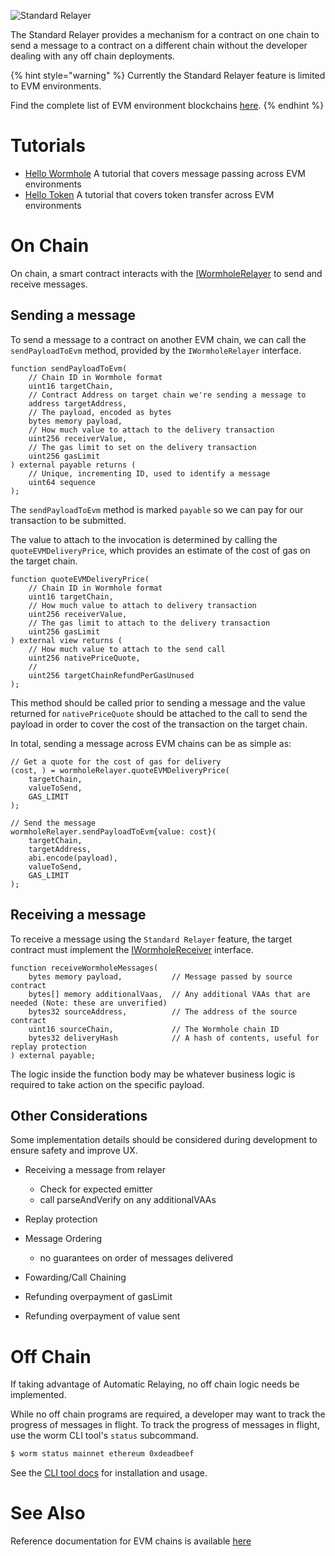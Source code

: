 
![Standard Relayer](../.gitbook/assets/auto-relayer.png)

The Standard Relayer provides a mechanism for a contract on one chain to send a message to a contract on a different chain without the developer dealing with any off chain deployments. 

{% hint style="warning" %}
Currently the Standard Relayer feature is limited to EVM environments.

Find the complete list of EVM environment blockchains [here](../reference/environments/evm/README.md).
{% endhint %}

<!-- 
    If you're working with the EVM exclusively, a number of simplifying architectural decisions can be made.  

    With EVM only cross chain applications, a developer can:

    1) Take advantage of a service that will [automatically relay](../reference/components/relayer.md#automatic-relayers) the [VAAs](../reference/components/vaa.md) to the target chain for you. 
    2) Take advantage of testing tools like Forge's [fork testing](https://book.getfoundry.sh/forge/fork-testing) for rapid iteration on the core business logic.
    3) Use other features restricted to EVM only environments, like [forwarding](#forwarding) to compose more complex application logic.
-->


# Tutorials

- [Hello Wormhole](../tutorials/quick-start/hello-wormhole/README.md)
    A tutorial that covers message passing across EVM environments 
- [Hello Token](../tutorials/quick-start/hello-token/README.md)
    A tutorial that covers token transfer across EVM environments 

# On Chain 

On chain, a smart contract interacts with the [IWormholeRelayer](https://github.com/wormhole-foundation/wormhole-relayer-solidity-sdk/blob/main/src/interfaces/IWormholeRelayer.sol) to send and receive messages.

## Sending a message

To send a message to a contract on another EVM chain, we can call the `sendPayloadToEvm` method, provided by the `IWormholeRelayer` interface.

```solidity
function sendPayloadToEvm(
    // Chain ID in Wormhole format
    uint16 targetChain,     
    // Contract Address on target chain we're sending a message to
    address targetAddress,  
    // The payload, encoded as bytes
    bytes memory payload,   
    // How much value to attach to the delivery transaction 
    uint256 receiverValue,  
    // The gas limit to set on the delivery transaction
    uint256 gasLimit        
) external payable returns (
    // Unique, incrementing ID, used to identify a message
    uint64 sequence
);
```

The `sendPayloadToEvm` method is marked `payable` so we can pay for our transaction to be submitted. 


The value to attach to the invocation is determined by calling the `quoteEVMDeliveryPrice`, which provides an estimate of the cost of gas on the target chain.

```solidity
function quoteEVMDeliveryPrice(
    // Chain ID in Wormhole format
    uint16 targetChain,
    // How much value to attach to delivery transaction 
    uint256 receiverValue,
    // The gas limit to attach to the delivery transaction
    uint256 gasLimit
) external view returns (
    // How much value to attach to the send call
    uint256 nativePriceQuote, 
    // 
    uint256 targetChainRefundPerGasUnused
);
```

This method should be called prior to sending a message and the value returned for `nativePriceQuote` should be attached to the call to send the payload in order to cover the cost of the transaction on the target chain.  


In total, sending a message across EVM chains can be as simple as:
```solidity
// Get a quote for the cost of gas for delivery
(cost, ) = wormholeRelayer.quoteEVMDeliveryPrice(
    targetChain,
    valueToSend,
    GAS_LIMIT
);

// Send the message
wormholeRelayer.sendPayloadToEvm{value: cost}(
    targetChain,
    targetAddress,
    abi.encode(payload),
    valueToSend, 
    GAS_LIMIT
);
```


## Receiving a message

To receive a message using the `Standard Relayer` feature, the target contract must implement the [IWormholeReceiver](https://github.com/wormhole-foundation/wormhole-relayer-solidity-sdk/blob/main/src/interfaces/IWormholeReceiver.sol) interface.

```solidity
function receiveWormholeMessages(
    bytes memory payload,           // Message passed by source contract 
    bytes[] memory additionalVaas,  // Any additional VAAs that are needed (Note: these are unverified) 
    bytes32 sourceAddress,          // The address of the source contract
    uint16 sourceChain,             // The Wormhole chain ID
    bytes32 deliveryHash            // A hash of contents, useful for replay protection
) external payable;
```

The logic inside the function body may be whatever business logic is required to take action on the specific payload.


## Other Considerations

Some implementation details should be considered during development to ensure safety and improve UX.

<!-- TODO: Joe -->
- Receiving a message from relayer 
    - Check for expected emitter 
    - call parseAndVerify on any additionalVAAs

- Replay protection

- Message Ordering
    - no guarantees on order of messages delivered

- Fowarding/Call Chaining

- Refunding overpayment of gasLimit

- Refunding overpayment of value sent


# Off Chain

If taking advantage of Automatic Relaying, no off chain logic needs be implemented. 

While no off chain programs are required, a developer may want to track the progress of messages in flight. To track the progress of messages in flight, use the worm CLI tool's `status` subcommand.

```sh
$ worm status mainnet ethereum 0xdeadbeef
```

See the [CLI tool docs](../reference/cli-docs/README.md) for installation and usage.

# See Also

Reference documentation for EVM chains is available [here](../reference/environments/evm/README.md)

